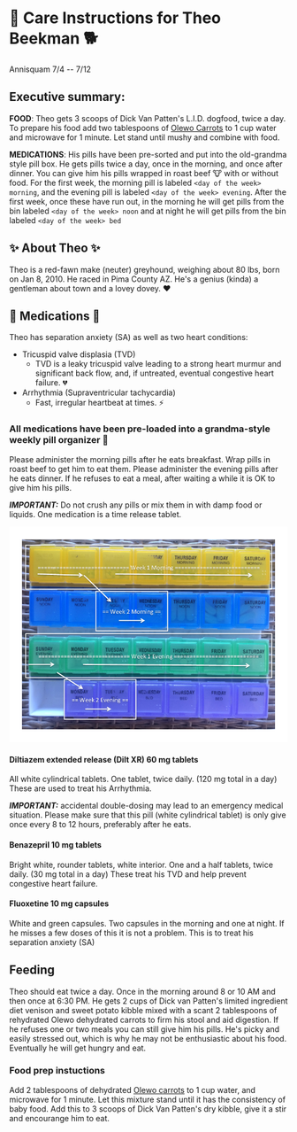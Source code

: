 # :wolf: Care Instructions for Theo Beekman :dog2:
Annisquam 7/4 -- 7/12

## Executive summary:
**FOOD**: Theo gets 3 scoops of Dick Van Patten's L.I.D. dogfood, twice a day. To prepare his food add two tablespoons of [Olewo Carrots] to 1 cup water and microwave for 1 minute. Let stand until mushy and combine with food.

**MEDICATIONS**: His pills have been pre-sorted and put into the old-grandma style pill box. He gets pills twice a day, once in the morning, and once after dinner. You can give him his pills wrapped in roast beef :cow: with or without food. For the first week, the morning pill is labeled `<day of the week> morning`, and the evening pill is labeled `<day of the week> evening`. After the first week, once these have run out, in the morning he will get pills from the bin labeled `<day of the week> noon` and at night he will get pills from the bin labeled `<day of the week> bed`

## :sparkles: About Theo :sparkles:
Theo is a red-fawn make (neuter) greyhound, weighing about 80 lbs, born on Jan 8, 2010. He raced in Pima County AZ. He's a genius (kinda) a gentleman about town and a lovey dovey. :heart:

## :pill: Medications :pill:
Theo has separation anxiety (SA) as well as two heart conditions:
 - Tricuspid valve displasia (TVD)
   - TVD is a leaky tricuspid valve leading to a strong heart murmur and significant back flow, and,
   if untreated, eventual congestive heart failure. :broken_heart:
 - Arrhythmia (Supraventricular tachycardia)
   - Fast, irregular heartbeat at times. :zap:

### All medications have been pre-loaded into a grandma-style weekly pill organizer :bento:
Please administer the morning pills after he eats breakfast. Wrap pills in roast beef to get him to eat them.
Please administer the evening pills after he eats dinner. If he refuses to eat a meal, after waiting a while it is
OK to give him his pills.

__*IMPORTANT:*__ Do not crush any pills or mix them in with damp food or liquids. One medication is a time release tablet.

![](https://github.com/zbeekman/TheodoreVonKarmanTheGreyt/blob/master/Theo-pill-box.png)

#### Diltiazem extended release (Dilt XR) 60 mg tablets
All white cylindrical tablets. One tablet, twice daily. (120 mg total in a day) These are used to treat his Arrhythmia.

__*IMPORTANT:*__ accidental double-dosing may lead to an emergency medical situation.  Please make sure that this pill
(white cylindrical tablet) is only give once every 8 to 12 hours, preferably after he eats.

#### Benazepril 10 mg tablets
Bright white, rounder tablets, white interior. One and a half tablets, twice daily. (30 mg total in a day) These treat his TVD and help prevent congestive heart failure.

#### Fluoxetine 10 mg capsules
White and green capsules. Two capsules in the morning and one at night. If he misses a few doses of this it is not a problem.
This is to treat his separation anxiety (SA)

## Feeding
Theo should eat twice a day. Once in the morning around 8 or 10 AM and then once at 6:30 PM. He gets 2 cups of Dick van Patten's
limited ingredient diet venison and sweet potato kibble mixed with a scant 2 tablespoons of rehydrated Olewo dehydrated carrots to firm
his stool and aid digestion. If he refuses one or two meals you can still give him his pills. He's picky and easily stressed out, which
is why he may not be enthusiastic about his food. Eventually he will get hungry and eat.

### Food prep instuctions
Add 2 tablespoons of dehydrated [Olewo carrots] to 1 cup water, and microwave for 1 minute. Let this mixture stand until it has the consistency of baby food. Add this to 3 scoops of Dick Van Patten's dry kibble, give it a stir and encourange him to eat.

[Olewo carrots]: https://www.amazon.com/Olewo-Dehydrated-Carrots-Supplement-11-Pound/dp/B0083QBVHY
